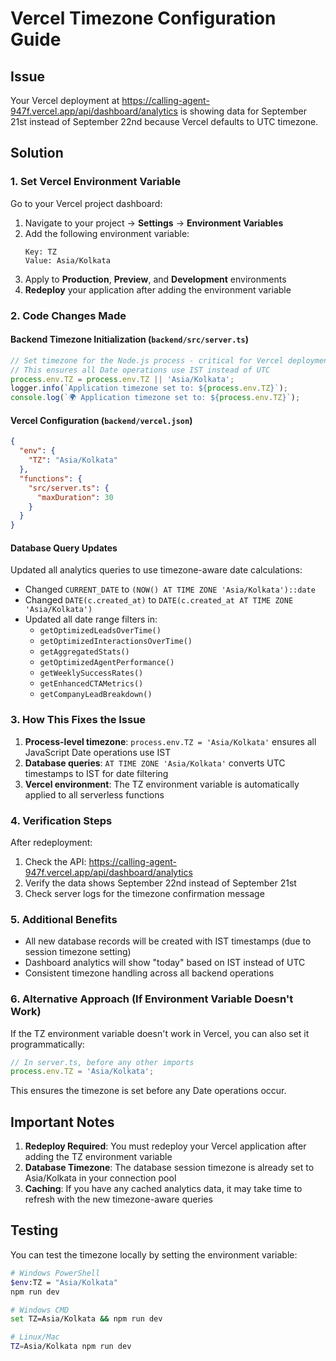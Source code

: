 # Vercel Timezone Configuration Guide

## Issue
Your Vercel deployment at https://calling-agent-947f.vercel.app/api/dashboard/analytics is showing data for September 21st instead of September 22nd because Vercel defaults to UTC timezone.

## Solution

### 1. Set Vercel Environment Variable
Go to your Vercel project dashboard:
1. Navigate to your project → **Settings** → **Environment Variables**
2. Add the following environment variable:
   ```
   Key: TZ
   Value: Asia/Kolkata
   ```
3. Apply to **Production**, **Preview**, and **Development** environments
4. **Redeploy** your application after adding the environment variable

### 2. Code Changes Made

#### Backend Timezone Initialization (`backend/src/server.ts`)
```typescript
// Set timezone for the Node.js process - critical for Vercel deployment
// This ensures all Date operations use IST instead of UTC
process.env.TZ = process.env.TZ || 'Asia/Kolkata';
logger.info(`Application timezone set to: ${process.env.TZ}`);
console.log(`🌍 Application timezone set to: ${process.env.TZ}`);
```

#### Vercel Configuration (`backend/vercel.json`)
```json
{
  "env": {
    "TZ": "Asia/Kolkata"
  },
  "functions": {
    "src/server.ts": {
      "maxDuration": 30
    }
  }
}
```

#### Database Query Updates
Updated all analytics queries to use timezone-aware date calculations:
- Changed `CURRENT_DATE` to `(NOW() AT TIME ZONE 'Asia/Kolkata')::date`
- Changed `DATE(c.created_at)` to `DATE(c.created_at AT TIME ZONE 'Asia/Kolkata')`
- Updated all date range filters in:
  - `getOptimizedLeadsOverTime()`
  - `getOptimizedInteractionsOverTime()`
  - `getAggregatedStats()`
  - `getOptimizedAgentPerformance()`
  - `getWeeklySuccessRates()`
  - `getEnhancedCTAMetrics()`
  - `getCompanyLeadBreakdown()`

### 3. How This Fixes the Issue

1. **Process-level timezone**: `process.env.TZ = 'Asia/Kolkata'` ensures all JavaScript Date operations use IST
2. **Database queries**: `AT TIME ZONE 'Asia/Kolkata'` converts UTC timestamps to IST for date filtering
3. **Vercel environment**: The TZ environment variable is automatically applied to all serverless functions

### 4. Verification Steps

After redeployment:
1. Check the API: https://calling-agent-947f.vercel.app/api/dashboard/analytics
2. Verify the data shows September 22nd instead of September 21st
3. Check server logs for the timezone confirmation message

### 5. Additional Benefits

- All new database records will be created with IST timestamps (due to session timezone setting)
- Dashboard analytics will show "today" based on IST instead of UTC
- Consistent timezone handling across all backend operations

### 6. Alternative Approach (If Environment Variable Doesn't Work)

If the TZ environment variable doesn't work in Vercel, you can also set it programmatically:
```typescript
// In server.ts, before any other imports
process.env.TZ = 'Asia/Kolkata';
```

This ensures the timezone is set before any Date operations occur.

## Important Notes

1. **Redeploy Required**: You must redeploy your Vercel application after adding the TZ environment variable
2. **Database Timezone**: The database session timezone is already set to Asia/Kolkata in your connection pool
3. **Caching**: If you have any cached analytics data, it may take time to refresh with the new timezone-aware queries

## Testing

You can test the timezone locally by setting the environment variable:
```bash
# Windows PowerShell
$env:TZ = "Asia/Kolkata"
npm run dev

# Windows CMD
set TZ=Asia/Kolkata && npm run dev

# Linux/Mac
TZ=Asia/Kolkata npm run dev
```